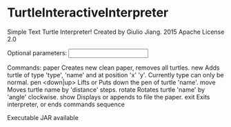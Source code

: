 # TurtleInteractiveInterpreter

Simple Text Turtle Interpreter!
Created by Giulio Jiang.		2015	Apache License 2.0

Optional parameters: <input commands> <output file>

Commands:
paper <width> <height>		Creates new clean paper, removes all turtles.
new <type> <name> <x> <y>	Adds turtle of type 'type', 'name' and at position 'x' 'y'. Currently type can only be normal.
pen <name> <down|up>		Lifts or Puts down the pen of turtle 'name'.
move <name> <distance>		Moves turtle name by 'distance' steps.
rotate <name> <angle>		Rotates turtle 'name' by 'angle' clockwise.
show				Displays or appends to file the paper.
exit				Exits interpreter, or ends commands sequence


Executable JAR available
